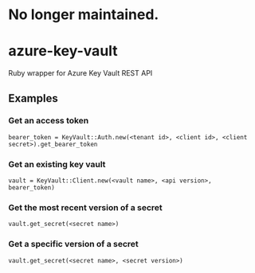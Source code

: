 # No longer maintained.

# azure-key-vault
Ruby wrapper for Azure Key Vault REST API

## Examples

### Get an access token
`bearer_token = KeyVault::Auth.new(<tenant id>, <client id>, <client secret>).get_bearer_token`

### Get an existing key vault

`vault = KeyVault::Client.new(<vault name>, <api version>, bearer_token)`

### Get the most recent version of a secret

`vault.get_secret(<secret name>)`

### Get a specific version of a secret

`vault.get_secret(<secret name>, <secret version>)`
